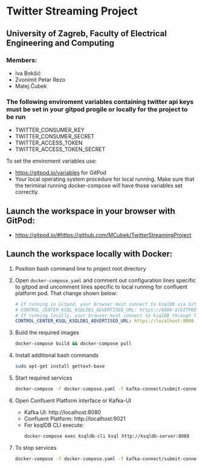 # Twitter Streaming Project
## University of Zagreb, Faculty of Electrical Engineering and Computing

### Members:
- Iva Bokšić
- Zvonimit Petar Rezo
- Matej Čubek

### The following enviroment variables containing **twitter api keys** must be set in your gitpod progile or locally for the project to be run
- TWITTER_CONSUMER_KEY
- TWITTER_CONSUMER_SECRET
- TWITTER_ACCESS_TOKEN
- TWITTER_ACCESS_TOKEN_SECRET

To set the enviroment variables use:
- https://gitpod.io/variables for GitPod
- Your local operating system procedure for local running. Make sure that the teriminal running docker-compose will have those variables set correctly.

## Launch the workspace in your browser with GitPod:
- https://gitpod.io/#https://github.com/MCubek/TwitterStreamingProject

## Launch the workspace locally with Docker:
1. Position bash command line to project root directory
2. Open `docker-compose.yaml` and comment out configuration lines specific to gitpod and uncomment lines specific to local running for confluent platform pod. 
That change shown below:
    ```Yaml
    # If running in Gitpod, your browser must connect to ksqlDB via Gitpod's proxy URL
    # CONTROL_CENTER_KSQL_KSQLDB1_ADVERTISED_URL: https://8088-${GITPOD_WORKSPACE_ID}.${GITPOD_WORKSPACE_CLUSTER_HOST}
    # If running locally, your browser must connect to ksqlDB through localhost 8088. Comment out the above line and uncomment the line below.
    CONTROL_CENTER_KSQL_KSQLDB1_ADVERTISED_URL: https://localhost:8088
    ```
3. Build the required images
    ```Bash
    docker-compose build && docker-compose pull
    ```
4. Install additional bash commands
    ```Bash
    sudo apt-get install gettext-base
    ```
5. Start required services
    ```Bash
    docker-compose -f docker-compose.yaml -f kafka-connect/submit-connectors-queries.yaml up -d
    ```
6. Open Confluent Platform interface or Kafka-UI
    - Kafka UI: http://localhost:8080
    - Confluent Platform: http://localhost:9021
    - For ksqlDB CLI execute:
        ```Bash
        docker-compose exec ksqldb-cli ksql http://ksqldb-server:8088
        ```

7. To stop services
    ```Bash
    docker-compose -f docker-compose.yaml -f kafka-connect/submit-connectors-queries.yaml down
    ```